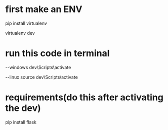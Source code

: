 # first make an ENV 
pip install virtualenv

virtualenv dev
# run this code in terminal


--windows
dev\Scripts\activate

--linux
source dev\Scripts\activate

# requirements(do this after activating the dev)

pip install flask
